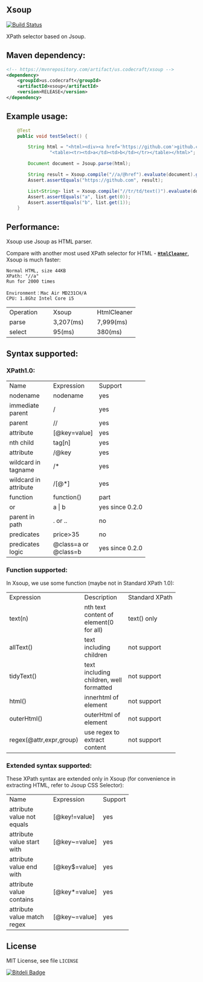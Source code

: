Xsoup
----
[![Build Status](https://api.travis-ci.org/code4craft/xsoup.png?branch=master)](https://travis-ci.org/code4craft/xsoup)

XPath selector based on Jsoup.

## Maven dependency:

```xml
<!-- https://mvnrepository.com/artifact/us.codecraft/xsoup -->
<dependency>
    <groupId>us.codecraft</groupId>
    <artifactId>xsoup</artifactId>
    <version>RELEASE</version>
</dependency>
```

## Example usage:

```java
    @Test
    public void testSelect() {

        String html = "<html><div><a href='https://github.com'>github.com</a></div>" +
                "<table><tr><td>a</td><td>b</td></tr></table></html>";

        Document document = Jsoup.parse(html);

        String result = Xsoup.compile("//a/@href").evaluate(document).get();
        Assert.assertEquals("https://github.com", result);

        List<String> list = Xsoup.compile("//tr/td/text()").evaluate(document).list();
        Assert.assertEquals("a", list.get(0));
        Assert.assertEquals("b", list.get(1));
    }
```

## Performance:

Xsoup use Jsoup as HTML parser. 

Compare with another most used XPath selector for HTML - [**`HtmlCleaner`**](http://htmlcleaner.sourceforge.net/), Xsoup is much faster:

	Normal HTML, size 44KB
	XPath: "//a"	
	Run for 2000 times

	Environment：Mac Air MD231CH/A 
	CPU: 1.8Ghz Intel Core i5

<table>
    <tr>
        <td width="100">Operation</td>
        <td width="100">Xsoup</td>
        <td>HtmlCleaner</td>
    </tr>
    <tr>
        <td>parse</td>
        <td>3,207(ms)</td>
        <td>7,999(ms)</td>
    </tr>
    <tr>
        <td>select</td>
        <td>95(ms)</td>
        <td>380(ms)</td>
    </tr>
</table>

## Syntax supported:

### XPath1.0:

<table>
    <tr>
        <td width="100">Name</td>
        <td width="100">Expression</td>
        <td>Support</td>
    </tr>
    <tr>
        <td>nodename</td>
        <td>nodename</td>
        <td>yes</td>
    </tr>
    <tr>
        <td>immediate parent</td>
        <td>/</td>
        <td>yes</td>
    </tr>
    <tr>
        <td>parent</td>
        <td>//</td>
        <td>yes</td>
    </tr>
    <tr>
        <td>attribute</td>
        <td>[@key=value]</td>
        <td>yes</td>
    </tr>
    <tr>
        <td>nth child</td>
        <td>tag[n]</td>
        <td>yes</td>
    </tr>
    <tr>
        <td>attribute</td>
        <td>/@key</td>
        <td>yes</td>
    </tr>
    <tr>
        <td>wildcard in tagname</td>
        <td>/*</td>
        <td>yes</td>
    </tr>
    <tr>
        <td>wildcard in attribute</td>
        <td>/[@*]</td>
        <td>yes</td>
    </tr>
    <tr>
        <td>function</td>
        <td>function()</td>
        <td>part</td>
    </tr>
    <tr>
        <td>or</td>
        <td>a | b</td>
        <td>yes since 0.2.0</td>
    </tr>
    <tr>
        <td>parent in path</td>
        <td>. or ..</td>
        <td>no</td>
    </tr>
    <tr>
        <td>predicates</td>
        <td>price>35</td>
        <td>no</td>
    </tr>
    <tr>
        <td>predicates logic</td>
        <td>@class=a or @class=b</td>
        <td>yes since 0.2.0</td>
    </tr>
</table>

### Function supported:

In Xsoup, we use some function (maybe not in Standard XPath 1.0):

<table>
    <tr>
        <td width="100">Expression</td>
        <td width="100">Description</td>
        <td>Standard XPath</td>
    </tr>
    <tr>
        <td width="100">text(n)</td>
        <td width="100">nth text content of element(0 for all)</td>
        <td>text() only</td>
    </tr>
        <tr>
        <td width="100">allText()</td>
        <td width="100">text including children</td>
        <td>not support</td>
    </tr>
    </tr>
        <tr>
        <td width="100">tidyText()</td>
        <td width="100">text including children, well formatted</td>
        <td>not support</td>
    </tr>
    <tr>
        <td width="100">html()</td>
        <td width="100">innerhtml of element</td>
        <td>not support</td>
    </tr>
    <tr>
        <td width="100">outerHtml()</td>
        <td width="100">outerHtml of element</td>
        <td>not support</td>
    </tr>
    <tr>
        <td width="100">regex(@attr,expr,group)</td>
        <td width="100">use regex to extract content</td>
        <td>not support</td>
    </tr>
</table>

### Extended syntax supported:

These XPath syntax are extended only in Xsoup (for convenience in extracting HTML, refer to Jsoup CSS Selector):

<table>
    <tr>
        <td width="100">Name</td>
        <td width="100">Expression</td>
        <td>Support</td>
    </tr>
    <tr>
        <td>attribute value not equals</td>
        <td>[@key!=value]</td>
        <td>yes</td>
    </tr>
    <tr>
        <td>attribute value start with</td>
        <td>[@key~=value]</td>
        <td>yes</td>
    </tr>
    <tr>
        <td>attribute value end with</td>
        <td>[@key$=value]</td>
        <td>yes</td>
    </tr>
    <tr>
        <td>attribute value contains</td>
        <td>[@key*=value]</td>
        <td>yes</td>
    </tr>
    <tr>
        <td>attribute value match regex</td>
        <td>[@key~=value]</td>
        <td>yes</td>
    </tr>
</table>

## License

MIT License, see file `LICENSE`

[![Bitdeli Badge](https://d2weczhvl823v0.cloudfront.net/code4craft/xsoup/trend.png)](https://bitdeli.com/free "Bitdeli Badge")

